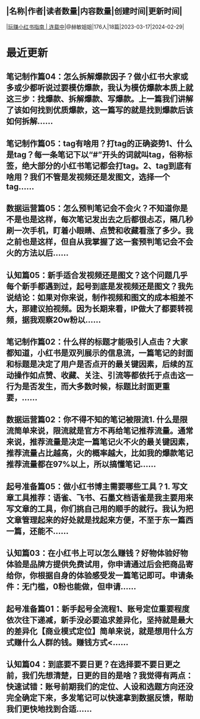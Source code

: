 |名称|作者|读者数量|内容数量|创建时间|更新时间|
---
|[玩赚小红书指南 | 连载中](https://xiaobot.net/p/jchermy?refer=0b133df9-27dc-423b-8101-639049001c13)|@赫敏姐姐|176人|18篇|2023-03-17|2024-02-29|

# 最近更新
## 笔记制作篇04：怎么拆解爆款因子？做小红书大家或多或少都听说过要模仿爆款，我认为模仿爆款本质上就这三步：找爆款、拆解爆款、写爆款。上一篇我们讲解了该如何找到优质爆款，这一篇写的就是找到爆款后该如何拆解......
## 笔记制作篇05：tag有啥用？打tag的正确姿势1、什么是tag？每一条笔记下以“#”开头的词就叫tag，俗称标签，绝大部分的小红书笔记都会打tag。2、tag到底有啥用？我们不管是发视频还是发图文，选择一个tag......
## 数据运营篇05：怎么预判笔记会不会火？不知道你是不是也是这样，每次笔记发出去之后都很忐忑，隔几秒刷一次手机，盯着小眼睛、点赞和收藏看涨了多少。我之前也是这样，但自从我掌握了这一套预判笔记会不会火的方法以后......
## 认知篇05：新手适合发视频还是图文？这个问题几乎每个新手都遇到过，起号到底是发视频还是图文？我先说结论：如果对你来说，制作视频和图文的成本相差不大，那建议拍视频。因为长期来看，IP做大了都要转视频，据我观察20w粉以......
## 笔记制作篇02：什么样的标题才能吸引人点击？大家都知道，小红书是双列展示的信息流，一篇笔记的封面和标题是决定了用户是否点开的最关键因素，后续的互动操作如点赞、收藏、关注、引流等都依托于点击这一行为是否发生，而大多数时候，标题比封面更重要，......
## 数据运营篇02：你不得不知的笔记被限流1. 什么是限流简单来说，限流就是官方不再给笔记推荐流量。通常来说，推荐流量是决定一篇笔记火不火的最关键因素，推荐流量占比越高，火的概率越大，比如我的爆款笔记推荐流量都在97%以上，所以搞懂笔记......
## 起号准备篇05：做小红书博主需要哪些工具？1. 写文章工具推荐：语雀、飞书、石墨文档语雀是我主要用来写文章的工具，你们挑自己用的顺手的就行。我认为把文章管理起来的好处就是找起来方便，不至于东一篇西一篇，还能不......
## 认知篇03：在小红书上可以怎么赚钱？好物体验好物体验是品牌方提供免费试用，你申请通过后会把商品寄给你，你根据自身的体验感受发一篇笔记即可。申请条件：无门槛，0粉也能做，但申请......
## 起号准备篇01：新手起号全流程1、账号定位重要程度依次往下递减，新手没必要追求差异化，坚持就是最大的差异化【商业模式定位】简单来说，就是想用什么方式赚什么人群的钱。赚钱方式<......
## 认知篇04：到底要不要日更？在选择要不要日更之前，我们先想清楚，日更的目的是啥？我觉得有两点：快速试错：账号前期我们的定位、人设和选题方向还没完全确定下来，多发笔记可以快速拿到数据反馈，帮助我们更快地找到合适......

